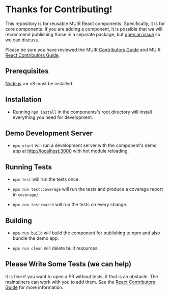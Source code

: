 # Thanks for Contributing!

This repository is for reusable MUIR React components. Specifically, it is for core components. If you are adding a component, it is possible that we will recommend publishing those in a separate package, but [open an issue](https://project.marklogic.com/jira/projects/MUIR/summary) so we can discuss.

Please be sure you have reviewed the MUIR [Contributors Guide](https://wiki.marklogic.com/display/SAL/MUIR+Contributor+Starters+Guide) and MUIR [React Contributors Guide](https://wiki.marklogic.com/display/SAL/React+Contributors+Guide).

## Prerequisites

[Node.js](http://nodejs.org/) >= v8 must be installed.

## Installation

- Running `npm install` in the components's root directory will install everything you need for development.

## Demo Development Server

- `npm start` will run a development server with the component's demo app at [http://localhost:3000](http://localhost:3000) with hot module reloading.

## Running Tests

- `npm test` will run the tests once.

- `npm run test:coverage` will run the tests and produce a coverage report in `coverage/`.

- `npm run test:watch` will run the tests on every change.

## Building

- `npm run build` will build the component for publishing to npm and also bundle the demo app.

- `npm run clean` will delete built resources.

## Please Write Some Tests (we can help)

It is fine if you want to open a PR without tests, if that is an obstacle. The maintainers can work with you to add them. See the [React Contributors Guide](https://wiki.marklogic.com/display/SAL/React+Contributors+Guide) for more information.
